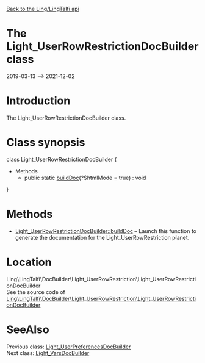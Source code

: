 [Back to the Ling/LingTalfi api](https://github.com/lingtalfi/LingTalfi/blob/master/doc/api/Ling/LingTalfi.md)



The Light_UserRowRestrictionDocBuilder class
================
2019-03-13 --> 2021-12-02






Introduction
============

The Light_UserRowRestrictionDocBuilder class.



Class synopsis
==============


class <span class="pl-k">Light_UserRowRestrictionDocBuilder</span>  {

- Methods
    - public static [buildDoc](https://github.com/lingtalfi/LingTalfi/blob/master/doc/api/Ling/LingTalfi/DocBuilder/Light_UserRowRestriction/Light_UserRowRestrictionDocBuilder/buildDoc.md)(?$htmlMode = true) : void

}






Methods
==============

- [Light_UserRowRestrictionDocBuilder::buildDoc](https://github.com/lingtalfi/LingTalfi/blob/master/doc/api/Ling/LingTalfi/DocBuilder/Light_UserRowRestriction/Light_UserRowRestrictionDocBuilder/buildDoc.md) &ndash; Launch this function to generate the documentation for the Light_UserRowRestriction planet.





Location
=============
Ling\LingTalfi\DocBuilder\Light_UserRowRestriction\Light_UserRowRestrictionDocBuilder<br>
See the source code of [Ling\LingTalfi\DocBuilder\Light_UserRowRestriction\Light_UserRowRestrictionDocBuilder](https://github.com/lingtalfi/LingTalfi/blob/master/DocBuilder/Light_UserRowRestriction/Light_UserRowRestrictionDocBuilder.php)



SeeAlso
==============
Previous class: [Light_UserPreferencesDocBuilder](https://github.com/lingtalfi/LingTalfi/blob/master/doc/api/Ling/LingTalfi/DocBuilder/Light_UserPreferences/Light_UserPreferencesDocBuilder.md)<br>Next class: [Light_VarsDocBuilder](https://github.com/lingtalfi/LingTalfi/blob/master/doc/api/Ling/LingTalfi/DocBuilder/Light_Vars/Light_VarsDocBuilder.md)<br>
